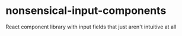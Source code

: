 # nonsensical-input-components
React component library with input fields that just aren't intuitive at all
